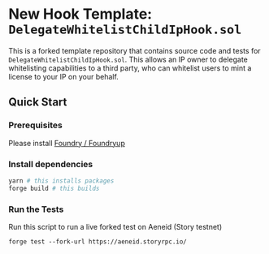 # New Hook Template: `DelegateWhitelistChildIpHook.sol`

This is a forked template repository that contains source code and tests for `DelegateWhitelistChildIpHook.sol`. This allows an IP owner to delegate whitelisting capabilities to a third party, who can whitelist users to mint a license to your IP on your behalf.

## Quick Start

### Prerequisites

Please install [Foundry / Foundryup](https://github.com/gakonst/foundry)

### Install dependencies

```sh
yarn # this installs packages
forge build # this builds
```

### Run the Tests

Run this script to run a live forked test on Aeneid (Story testnet)

```
forge test --fork-url https://aeneid.storyrpc.io/
```

